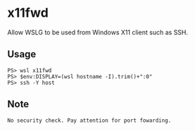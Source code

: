# x11fwd
Allow WSLG to be used from Windows X11 client such as SSH.

## Usage
	PS> wsl x11fwd
	PS> $env:DISPLAY=(wsl hostname -I).trim()+":0"
	PS> ssh -Y host

## Note
	No security check. Pay attention for port fowarding.
